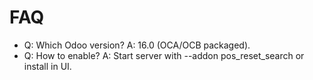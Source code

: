 # FAQ

- Q: Which Odoo version? A: 16.0 (OCA/OCB packaged).
- Q: How to enable? A: Start server with --addon pos_reset_search or install in UI.
